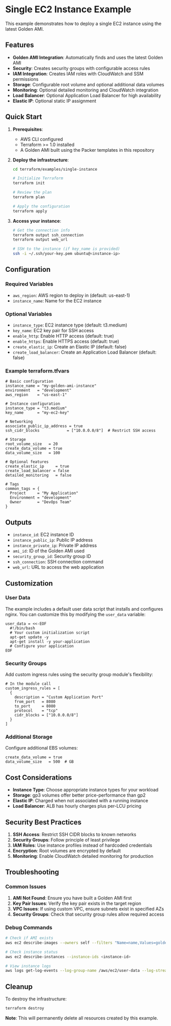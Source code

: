 # Single EC2 Instance Example

This example demonstrates how to deploy a single EC2 instance using the latest Golden AMI.

## Features

- **Golden AMI Integration**: Automatically finds and uses the latest Golden AMI
- **Security**: Creates security groups with configurable access rules
- **IAM Integration**: Creates IAM roles with CloudWatch and SSM permissions
- **Storage**: Configurable root volume and optional additional data volumes
- **Monitoring**: Optional detailed monitoring and CloudWatch integration
- **Load Balancer**: Optional Application Load Balancer for high availability
- **Elastic IP**: Optional static IP assignment

## Quick Start

1. **Prerequisites**:
   - AWS CLI configured
   - Terraform >= 1.0 installed
   - A Golden AMI built using the Packer templates in this repository

2. **Deploy the infrastructure**:
   ```bash
   cd terraform/examples/single-instance
   
   # Initialize Terraform
   terraform init
   
   # Review the plan
   terraform plan
   
   # Apply the configuration
   terraform apply
   ```

3. **Access your instance**:
   ```bash
   # Get the connection info
   terraform output ssh_connection
   terraform output web_url
   
   # SSH to the instance (if key_name is provided)
   ssh -i ~/.ssh/your-key.pem ubuntu@<instance-ip>
   ```

## Configuration

### Required Variables

- `aws_region`: AWS region to deploy in (default: us-east-1)
- `instance_name`: Name for the EC2 instance

### Optional Variables

- `instance_type`: EC2 instance type (default: t3.medium)
- `key_name`: EC2 key pair for SSH access
- `enable_http`: Enable HTTP access (default: true)
- `enable_https`: Enable HTTPS access (default: true)
- `create_elastic_ip`: Create an Elastic IP (default: false)
- `create_load_balancer`: Create an Application Load Balancer (default: false)

### Example terraform.tfvars

```hcl
# Basic configuration
instance_name = "my-golden-ami-instance"
environment   = "development"
aws_region    = "us-east-1"

# Instance configuration
instance_type = "t3.medium"
key_name      = "my-ec2-key"

# Networking
associate_public_ip_address = true
ssh_cidr_blocks            = ["10.0.0.0/8"]  # Restrict SSH access

# Storage
root_volume_size   = 20
create_data_volume = true
data_volume_size   = 100

# Optional features
create_elastic_ip     = true
create_load_balancer = false
detailed_monitoring   = false

# Tags
common_tags = {
  Project     = "My Application"
  Environment = "development"
  Owner       = "DevOps Team"
}
```

## Outputs

- `instance_id`: EC2 instance ID
- `instance_public_ip`: Public IP address
- `instance_private_ip`: Private IP address
- `ami_id`: ID of the Golden AMI used
- `security_group_id`: Security group ID
- `ssh_connection`: SSH connection command
- `web_url`: URL to access the web application

## Customization

### User Data

The example includes a default user data script that installs and configures nginx. You can customize this by modifying the `user_data` variable:

```hcl
user_data = <<-EOF
  #!/bin/bash
  # Your custom initialization script
  apt-get update -y
  apt-get install -y your-application
  # Configure your application
EOF
```

### Security Groups

Add custom ingress rules using the security group module's flexibility:

```hcl
# In the module call
custom_ingress_rules = [
  {
    description = "Custom Application Port"
    from_port   = 8080
    to_port     = 8080
    protocol    = "tcp"
    cidr_blocks = ["10.0.0.0/8"]
  }
]
```

### Additional Storage

Configure additional EBS volumes:

```hcl
create_data_volume = true
data_volume_size   = 500  # GB
```

## Cost Considerations

- **Instance Type**: Choose appropriate instance types for your workload
- **Storage**: gp3 volumes offer better price-performance than gp2
- **Elastic IP**: Charged when not associated with a running instance
- **Load Balancer**: ALB has hourly charges plus per-LCU pricing

## Security Best Practices

1. **SSH Access**: Restrict SSH CIDR blocks to known networks
2. **Security Groups**: Follow principle of least privilege
3. **IAM Roles**: Use instance profiles instead of hardcoded credentials
4. **Encryption**: Root volumes are encrypted by default
5. **Monitoring**: Enable CloudWatch detailed monitoring for production

## Troubleshooting

### Common Issues

1. **AMI Not Found**: Ensure you have built a Golden AMI first
2. **Key Pair Issues**: Verify the key pair exists in the target region
3. **VPC Issues**: If using custom VPC, ensure subnets exist in specified AZs
4. **Security Groups**: Check that security group rules allow required access

### Debug Commands

```bash
# Check if AMI exists
aws ec2 describe-images --owners self --filters "Name=name,Values=golden-ami-ubuntu-22.04-*"

# Check instance status
aws ec2 describe-instances --instance-ids <instance-id>

# View instance logs
aws logs get-log-events --log-group-name /aws/ec2/user-data --log-stream-name <instance-id>
```

## Cleanup

To destroy the infrastructure:

```bash
terraform destroy
```

**Note**: This will permanently delete all resources created by this example.

